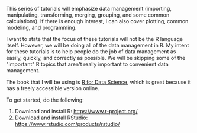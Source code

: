 This series of tutorials will emphasize data management (importing, manipulating, transforming, merging, grouping, and some common calculations). If there is enough interest, I can also cover plotting, common modeling, and programming. 

I want to state that the focus of these tutorials will not be the R language itself. However, we will be doing all of the data management in R. My intent for these tutorials is to help people do the job of data management as easily, quickly, and correctly as possible. We will be skipping some of the "important" R topics that aren't really important to convenient data management.

The book that I will be using is [R for Data Science](http://r4ds.had.co.nz/), which is great because it has a freely accessible version online.

To get started, do the following:
1. Download and install R: https://www.r-project.org/
2. Download and install RStudio: https://www.rstudio.com/products/rstudio/
